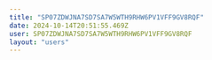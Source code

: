 ```yaml
---
title: "SP07ZDWJNA7SD7SA7W5WTH9RHW6PV1VFF9GV8RQF"
date: 2024-10-14T20:51:55.469Z
user: SP07ZDWJNA7SD7SA7W5WTH9RHW6PV1VFF9GV8RQF
layout: "users"
---
```

    